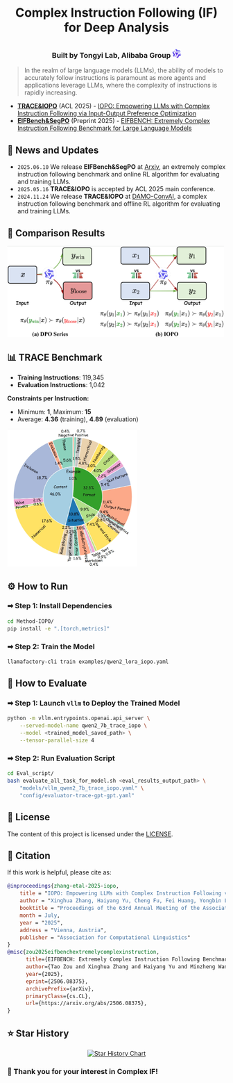 <div align="center">

# **Complex Instruction Following (IF) for Deep Analysis**  

### Built by Tongyi Lab, Alibaba Group <img src="./figs/tongyi.png" width="20px" style="margin-top:10px;">

</div>

> In the realm of large language models (LLMs), the ability of models to accurately follow instructions is paramount as more agents and applications leverage LLMs, where the complexity of instructions is rapidly increasing.

- [**TRACE&IOPO**](TRACE&IOPO) (ACL 2025) - [IOPO: Empowering LLMs with Complex Instruction Following via Input-Output Preference Optimization](https://arxiv.org/pdf/2411.06208)
- [**EIFBench&SegPO**](EIFBench&SegPO) (Preprint 2025) - [EIFBENCH: Extremely Complex Instruction Following Benchmark for Large Language Models](https://arxiv.org/pdf/2506.08375)

## 📜 News and Updates

- `2025.06.10` We release **EIFBench&SegPO** at [Arxiv](https://arxiv.org/pdf/2506.08375), an extremely complex instruction following benchmark and online RL algorithm for evaluating and training LLMs.
- `2025.05.16` **TRACE&IOPO** is accepted by ACL 2025 main conference.
- `2024.11.24` We release **TRACE&IOPO** at [DAMO-ConvAI](https://github.com/AlibabaResearch/DAMO-ConvAI/tree/main/IOPO), a complex instruction following benchmark and offline RL algorithm for evaluating and training LLMs.

## 🔬 Comparison Results  
<img src="figs/intro.png" width="500" alt="Comparison Chart">

## 📊 TRACE Benchmark
- **Training Instructions**: 119,345  
- **Evaluation Instructions**: 1,042  

**Constraints per Instruction:**  
- Minimum: **1**, Maximum: **15**  
- Average: **4.36** (training), **4.89** (evaluation)  

<img src="figs/trace_test_constraint_type.png" width="300" alt="TRACE Benchmark Statistics">

## ⚙ How to Run

### ➡ Step 1: Install Dependencies
```bash
cd Method-IOPO/
pip install -e ".[torch,metrics]"
```

### ➡ Step 2: Train the Model
```bash
llamafactory-cli train examples/qwen2_lora_iopo.yaml
```

## 🧪 How to Evaluate

### ➡ Step 1: Launch `vllm` to Deploy the Trained Model
```bash
python -m vllm.entrypoints.openai.api_server \
    --served-model-name qwen2_7b_trace_iopo \
    --model <trained_model_saved_path> \
    --tensor-parallel-size 4
```

### ➡ Step 2: Run Evaluation Script
```bash
cd Eval_script/
bash evaluate_all_task_for_model.sh <eval_results_output_path> \
    "models/vllm_qwen2_7b_trace_iopo.yaml" \
    "config/evaluator-trace-gpt-gpt.yaml"
```

## 📄 License

The content of this project is licensed under the [LICENSE](LICENSE).  

## 💬 Citation

If this work is helpful, please cite as:

```bibtex
@inproceedings{zhang-etal-2025-iopo,
    title = "IOPO: Empowering LLMs with Complex Instruction Following via Input-Output Preference Optimization",
    author = "Xinghua Zhang, Haiyang Yu, Cheng Fu, Fei Huang, Yongbin Li",
    booktitle = "Proceedings of the 63rd Annual Meeting of the Association for Computational Linguistics (ACL 2025)",
    month = July,
    year = "2025",
    address = "Vienna, Austria",
    publisher = "Association for Computational Linguistics"
}
@misc{zou2025eifbenchextremelycomplexinstruction,
      title={EIFBENCH: Extremely Complex Instruction Following Benchmark for Large Language Models}, 
      author={Tao Zou and Xinghua Zhang and Haiyang Yu and Minzheng Wang and Fei Huang and Yongbin Li},
      year={2025},
      eprint={2506.08375},
      archivePrefix={arXiv},
      primaryClass={cs.CL},
      url={https://arxiv.org/abs/2506.08375}, 
}
```

## ⭐ Star History
<div align="center">

[![Star History Chart](https://api.star-history.com/svg?repos=Tongyi-CCAI/Complex-IF&type=Date)](https://www.star-history.com/#Tongyi-CCAI/Complex-IF&Date)

</div>

### 🎉 Thank you for your interest in **Complex IF**!  
